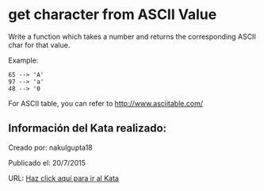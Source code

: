 # get character from ASCII Value
Write a function which takes a number and returns the corresponding ASCII char for that value.

Example: 

```
65 --> 'A'
97 --> 'a'
48 --> '0
```

For ASCII table, you can refer to http://www.asciitable.com/


## Información del Kata realizado:
Creado por: nakulgupta18

Publicado el: 20/7/2015

URL: [Haz click aquí para ir al Kata](https://www.codewars.com/kata/55ad04714f0b468e8200001c)